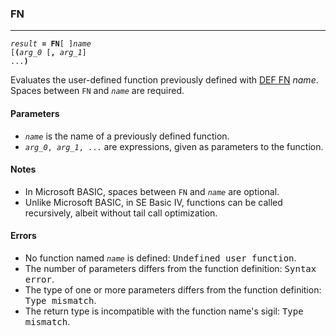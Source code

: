 ### FN
***
<code><var>result</var> <b>= FN</b>[ ]<var>name</var> [<b>(</b><var>arg_0</var> [<b>,</b> <var>arg_1</var>] ...<b>)</b></code>

Evaluates the user-defined function previously defined with [DEF FN](#DEF-FN) <var>name</var></code>. Spaces between `FN` and <code><var>name</var></code> are required.

#### Parameters
* <code><var>name</var></code> is the name of a previously defined function.
* <code><var>arg_0</var>, <var>arg_1</var>, ...</code> are expressions, given as parameters to the function.

#### Notes
* In Microsoft BASIC, spaces between `FN` and <code><var>name</var></code> are optional.
* Unlike Microsoft BASIC, in SE Basic IV, functions can be called recursively, albeit without tail call optimization.

#### Errors
* No function named <code><var>name</var></code> is defined: <samp>Undefined user function</samp>.
* The number of parameters differs from the function definition: <samp>Syntax error</samp>.
* The type of one or more parameters differs from the function definition: <samp>Type mismatch</samp>.
* The return type is incompatible with the function name's sigil: <samp>Type mismatch</samp>.
